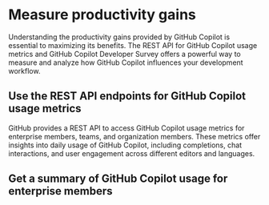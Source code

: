 # Measure productivity gains
Understanding the productivity gains provided by GitHub Copilot is essential to maximizing its benefits. The REST API for GitHub Copilot usage metrics and GitHub Copilot Developer Survey offers a powerful way to measure and analyze how GitHub Copilot influences your development workflow. 

## Use the REST API endpoints for GitHub Copilot usage metrics
GitHub provides a REST API to access GitHub Copilot usage metrics for enterprise members, teams, and organization members. These metrics offer insights into daily usage of GitHub Copilot, including completions, chat interactions, and user engagement across different editors and languages.

## Get a summary of GitHub Copilot usage for enterprise members

